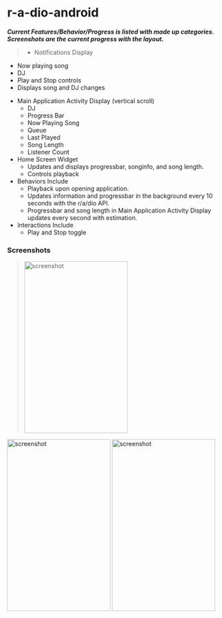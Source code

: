r-a-dio-android
===============

***Current Features/Behavior/Progress is listed with made up categories. Screenshots are the current progress with the layout.***

> * Notifications Display
  - Now playing song 
  - DJ   
  - Play and Stop controls
  - Displays song and DJ changes
* Main Application Activity Display (vertical scroll)
  - DJ
  - Progress Bar
  - Now Playing Song
  - Queue
  - Last Played
  - Song Length
  - Listener Count
* Home Screen Widget
  - Updates and displays progressbar, songinfo, and song length.
  - Controls playback
* Behaviors Include
  - Playback upon opening application.
  - Updates information and progressbar in the background every 10 seconds with the r/a/dio API.
  - Progressbar and song length in Main Application Activity Display updates every second with estimation.  
* Interactions Include
  - Play and Stop toggle

### Screenshots

><img src="http://i.imgur.com/eKDCCPg.png"
 alt="screenshot" title="Current Look" height="400px" width="240px"/>
<img src="http://i.imgur.com/DCQ32k7.png" alt="screenshot" title="Current Look" height="400px" width="240px" />
<img src="http://i.imgur.com/tqgS8j6.png"
 alt="screenshot" title="Current Look" height="400px" width="240px"/>
